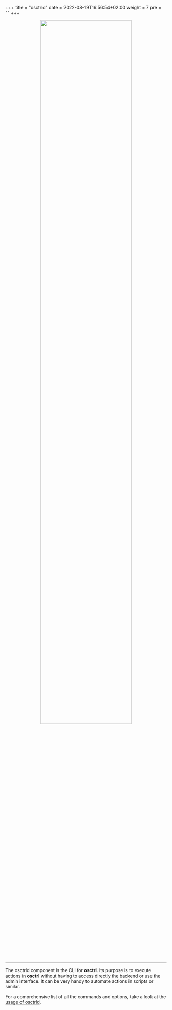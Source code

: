 +++
title = "osctrld"
date = 2022-08-19T16:56:54+02:00
weight = 7
pre = ""
+++

<p align="center">

  <img src="/osctrld.png" style="width:75%; margin: 0;"/>

</p>

---

The osctrld component is the CLI for **osctrl**. Its purpose is to execute actions in **osctrl** without having to access directly the backend or use the admin interface. It can be very handy to automate actions in scripts or similar.

For a comprehensive list of all the commands and options, take a look at the [usage of osctrld](/usage/osctrld/).

